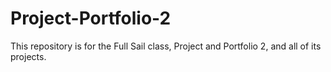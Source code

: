 # Project-Portfolio-2
This repository is for the Full Sail class, Project and Portfolio 2, and all of its projects.
